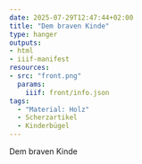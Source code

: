 ```yaml
---
date: 2025-07-29T12:47:44+02:00
title: "Dem braven Kinde"
type: hanger
outputs:
- html
- iiif-manifest
resources:
- src: "front.png"
  params:
    iiif: front/info.json
tags:
  - "Material: Holz"
  - Scherzartikel
  - Kinderbügel
---
```


Dem braven Kinde
